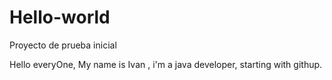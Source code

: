 # Hello-world
Proyecto de prueba inicial

Hello everyOne, My name is Ivan , i'm a java developer, starting with githup. 
